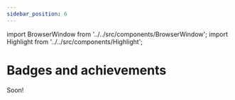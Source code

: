 ```yaml
---
sidebar_position: 6
---
```


import BrowserWindow from '../../src/components/BrowserWindow';
import Highlight from '../../src/components/Highlight';

# Badges and achievements

Soon!
